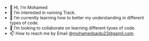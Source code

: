 - 👋 Hi, I’m Mohamed
- 👀 I’m interested in running Track.
- 🌱 I’m currently learning how to better my understanding in different types of code.
- 💞️ I’m looking to collaborate on learning different tyoes of code.
- 📫 How to reach me by Email @mohamedsaidu23@gamil.com.

<!---
Mo-web23/Mo-web23 is a ✨ special ✨ repository because its `README.md` (this file) appears on your GitHub profile.
You can click the Preview link to take a look at your changes.
--->
